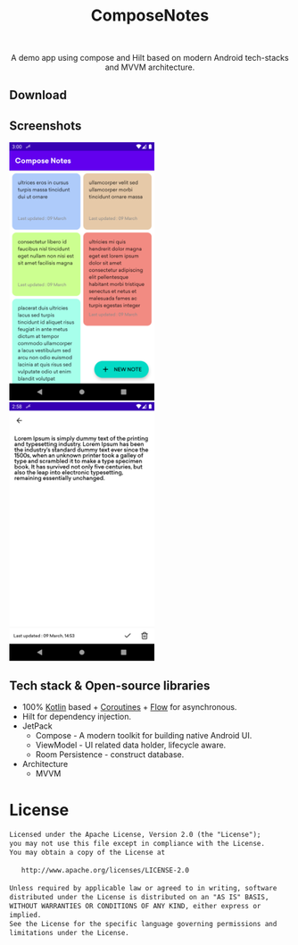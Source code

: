 
<h1 align="center">ComposeNotes</h1></br>
<p align="center">  
A demo app using compose and Hilt based on modern Android tech-stacks and MVVM architecture.
</p>

## Download

## Screenshots
<img src="/screenshots/home_page.png" width="260"> &emsp;<img src="/screenshots/detail_page.png" width="260">

## Tech stack & Open-source libraries
- 100% [Kotlin](https://kotlinlang.org/) based + [Coroutines](https://github.com/Kotlin/kotlinx.coroutines) + [Flow](https://kotlin.github.io/kotlinx.coroutines/kotlinx-coroutines-core/kotlinx.coroutines.flow/) for asynchronous.
- Hilt for dependency injection.
- JetPack
  - Compose - A modern toolkit for building native Android UI.
  - ViewModel - UI related data holder, lifecycle aware.
  - Room Persistence - construct database.
- Architecture
  - MVVM

# License
```
Licensed under the Apache License, Version 2.0 (the "License");
you may not use this file except in compliance with the License.
You may obtain a copy of the License at

   http://www.apache.org/licenses/LICENSE-2.0

Unless required by applicable law or agreed to in writing, software
distributed under the License is distributed on an "AS IS" BASIS,
WITHOUT WARRANTIES OR CONDITIONS OF ANY KIND, either express or implied.
See the License for the specific language governing permissions and
limitations under the License.
```
